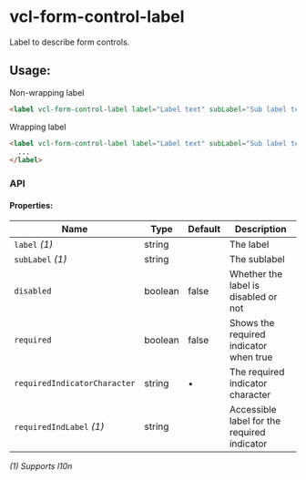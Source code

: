 # vcl-form-control-label

Label to describe form controls.

## Usage:

Non-wrapping label

```html
<label vcl-form-control-label label="Label text" subLabel="Sub label text" for="..."></label>
```

Wrapping label

```html
<label vcl-form-control-label label="Label text" subLabel="Sub label text">
  ...
</label>
```

### API 

#### Properties:

| Name                         | Type        | Default  | Description
| ---------------------------- | ----------- | -------- |--------------
| `label` *(1)*                | string      |          | The label 
| `subLabel` *(1)*             | string      |          | The sublabel 
| `disabled`                   | boolean     | false    | Whether the label is disabled or not
| `required`                   | boolean     | false    | Shows the required indicator when true
| `requiredIndicatorCharacter` | string      | •        | The required indicator character
| `requiredIndLabel` *(1)*     | string      |          | Accessible label for the required indicator

*(1) Supports l10n*
